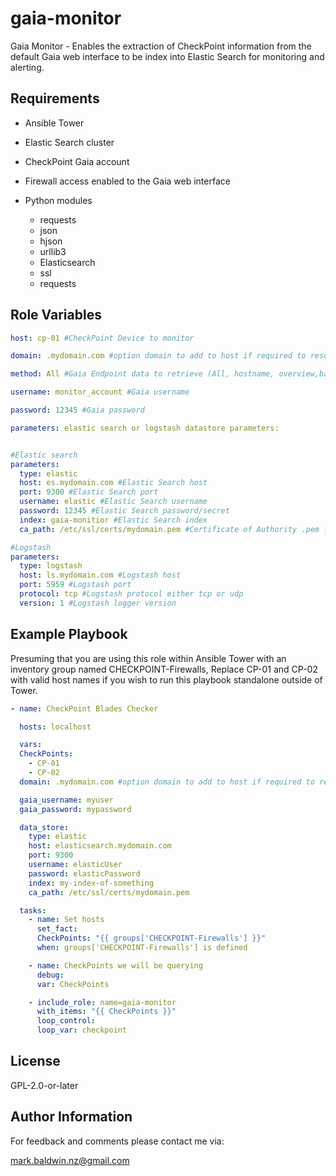 # gaia-monitor

Gaia Monitor - Enables the extraction of CheckPoint information from the default Gaia web interface to be index into Elastic Search for monitoring and alerting.

## Requirements

- Ansible Tower

- Elastic Search cluster

- CheckPoint Gaia account

- Firewall access enabled to the Gaia web interface

- Python modules
  - requests
  - json
  - hjson
  - urllib3
  - Elasticsearch
  - ssl
  - requests

## Role Variables

```yaml
host: cp-01 #CheckPoint Device to monitor

domain: .mydomain.com #option domain to add to host if required to resolve host

method: All #Gaia Endpoint data to retrieve (All, hostname, overview,backup, operation, monitor, blades-summary)

username: monitor_account #Gaia username

password: 12345 #Gaia password

parameters: elastic search or logstash datastore parameters:


#Elastic search
parameters:
  type: elastic
  host: es.mydomain.com #Elastic Search host
  port: 9300 #Elastic Search port
  username: elastic #Elastic Search username
  password: 12345 #Elastic Search password/secret
  index: gaia-monitior #Elastic Search index
  ca_path: /etc/ssl/certs/mydomain.pem #Certificate of Authority .pem file

#Logstash
parameters:
  type: logstash
  host: ls.mydomain.com #Logstash host
  port: 5959 #Logstash port
  protocol: tcp #Logstash protocol either tcp or udp
  version: 1 #Logstash logger version

```

## Example Playbook

Presuming that you are using this role within Ansible Tower with an inventory group named CHECKPOINT-Firewalls, Replace CP-01 and CP-02 with valid host names if you wish to run this playbook standalone outside of Tower.

```yaml
- name: CheckPoint Blades Checker

  hosts: localhost

  vars:
  CheckPoints:
    - CP-01
    - CP-02
  domain: .mydomain.com #option domain to add to host if required to resolve host

  gaia_username: myuser
  gaia_password: mypassword

  data_store:
    type: elastic
    host: elasticsearch.mydomain.com
    port: 9300
    username: elasticUser
    password: elasticPassword
    index: my-index-of-something
    ca_path: /etc/ssl/certs/mydomain.pem

  tasks:
    - name: Set hosts
      set_fact:
      CheckPoints: "{{ groups['CHECKPOINT-Firewalls'] }}"
      when: groups['CHECKPOINT-Firewalls'] is defined

    - name: CheckPoints we will be querying
      debug:
      var: CheckPoints

    - include_role: name=gaia-monitor
      with_items: "{{ CheckPoints }}"
      loop_control:
      loop_var: checkpoint
```

## License

GPL-2.0-or-later

## Author Information

For feedback and comments please contact me via:

mark.baldwin.nz@gmail.com
